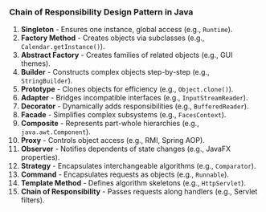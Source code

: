 ### Chain of Responsibility Design Pattern in Java

1. **Singleton** - Ensures one instance, global access (e.g., `Runtime`).
2. **Factory Method** - Creates objects via subclasses (e.g., `Calendar.getInstance()`).
3. **Abstract Factory** - Creates families of related objects (e.g., GUI themes).
4. **Builder** - Constructs complex objects step-by-step (e.g., `StringBuilder`).
5. **Prototype** - Clones objects for efficiency (e.g., `Object.clone()`).
6. **Adapter** - Bridges incompatible interfaces (e.g., `InputStreamReader`).
7. **Decorator** - Dynamically adds responsibilities (e.g., `BufferedReader`).
8. **Facade** - Simplifies complex subsystems (e.g., `FacesContext`).
9. **Composite** - Represents part-whole hierarchies (e.g., `java.awt.Component`).
10. **Proxy** - Controls object access (e.g., RMI, Spring AOP).
11. **Observer** - Notifies dependents of state changes (e.g., JavaFX properties).
12. **Strategy** - Encapsulates interchangeable algorithms (e.g., `Comparator`).
13. **Command** - Encapsulates requests as objects (e.g., `Runnable`).
14. **Template Method** - Defines algorithm skeletons (e.g., `HttpServlet`).
15. **Chain of Responsibility** - Passes requests along handlers (e.g., Servlet filters).